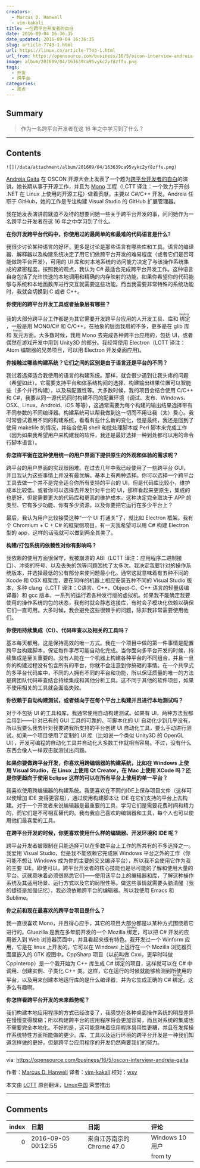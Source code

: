 ```yaml
---
creators:
  - Marcus D. Hanwell
  - vim-kakali
title: 一位跨平台开发者的自白
date: 2016-09-04 16:36:35
date_updated: 2016-09-04 16:36:35
slug: article-7743-1.html
url: https://linux.cn/article-7743-1.html
url_from: https://opensource.com/business/16/5/oscon-interview-andreia-gaita
image: album/201609/04/163639ca95vykc2yf8zffu.png
tags:
  - 开发
  - 跨平台
categories:
  - 观点
---
```


## Summary

> 作为一名跨平台开发者在这 16 年之中学习到了什么？

***

<!-- more -->

## Contents

`![](/data/attachment/album/201609/04/163639ca95vykc2yf8zffu.png)`

[Andreia Gaita](https://twitter.com/sh4na) 在 OSCON 开源大会上发表了一个题为[跨平台开发者的自白](http://conferences.oreilly.com/oscon/open-source-us/public/schedule/detail/48702)的演讲。她长期从事于开源工作，并且为 [Mono](http://www.mono-project.com/) 工程（LCTT 译注：一个致力于开创 .NET 在 Linux 上使用的开源工程）做着贡献，主要以 C#/C++ 开发。Andreia 任职于 GitHub，她的工作是专注构建 Visual Studio 的 GitHub 扩展管理器。

我在她发表演讲前就迫不及待的想要问她一些关于跨平台开发的事，问问她作为一名跨平台开发者在这 16 年之中学习到了什么。

**在你开发跨平台代码中，你使用过的最简单的和最难的代码语言是什么?**

我很少讨论某种语言的好坏，更多是讨论是那些语言有哪些库和工具。语言的编译器、解释器以及构建系统决定了用它们做跨平台开发的难易程度（或者它们是否可能做跨平台开发），可用的 UI 库和对本地系统的访问能力决定了与该操作系统集成的紧密程度。按照我的观点，我认为 C# 最适合完成跨平台开发工作。这种语言自身包括了允许快速的本地调用和精确的内存映射的功能，如果你希望你的代码能够与系统和本地函数库进行交互就需要这些功能。而当我需要非常特殊的系统功能时，我就会切换到 C 或者 C++。

**你使用的跨平台开发工具或者抽象层有哪些？**

我的大部分跨平台工作都是为其它需要开发跨平台应用的人开发工具、库和<ruby> 绑定 <rp>  （ </rp> <rt>  binding </rt> <rp>  ） </rp></ruby>，一般是用 MONO/C# 和 C/C++。在抽象的层面我用的不多，更多是在 glib 库和<ruby> 友元 <rp>  （ </rp> <rt>  friends </rt> <rp>  ） </rp></ruby>方面。大多数时候，我用 Mono 去完成各种跨平台应用的，包括 UI，或者偶然在游戏开发中用到 Unity3D 的部分。我经常使用 Electron（LCTT 译注：Atom 编辑器的兄弟项目，可以用 Electron 开发桌面应用)。

**你接触过哪些构建系统？它们之间的区别是由于语言还是平台的不同？**

我试着选择适合我使用的语言的构建系统。那样，就会很少遇到让我头疼的问题（希望如此）。它需要支持平台和体系结构间的选择、构建输出结果位置可以智能些（多个并行构建），以及易配置性等。大多数时候，我的项目会结合使用 C/C++ 和 C#，我要从同一源代码同时构建不同的配置环境（调试、发布、Windows、OSX、Linux、Android、iOS 等等），这通常需要为每个构建的输出结果选择带有不同参数的不同编译器。构建系统可以帮我做到这一切而不用让我（太）费心。我时常尝试着用不同的构建系统，看看有些什么新的变化，但是最终，我还是回到了使用 makefile 的情况，并结合使用 shell 和批处理脚本或 Perl 脚本来完成工作（因为如果我希望用户来构建我的软件，我还是最好选择一种到处都可以用的命令行脚本语言）。

**你怎样平衡在这种使用统一的用户界面下提供原生的外观和体验的需求呢？**

跨平台的用户界面的实现很困难。在过去几年中我已经使用了一些跨平台 GUI，并且我认为这些事情上并没有最优解。基本上有两种选择。你可以选择一个跨平台工具去做一个并不是完全适合你所有支持的平台的 UI，但是代码库比较小，维护成本比较低。或者你可以选择去开发针对平台的 UI，那样看起来更原生，集成的也更好，但是需要更大的代码库和更高的维护成本。这种决定完全取决于 APP 的类型、它有多少功能、你有多少资源，以及你要把它运行在多少平台上？

最后，我认为用户比较接受这种“一个 UI 打通关”了，就比如 Electron 框架。我有个 Chromium + C + C# 的框架侧项目，有一天我希望可以用 C# 构建 Electron 型的 app，这样的话我就可以做到两全其美了。

**构建/打包系统的依赖性对你有影响吗 ?**

我依赖的使用方面很保守，我被崩溃的 ABI（LCTT 译注：应用程序二进制接口）、冲突的符号、以及丢失的包等问题困扰了太多次。我决定我要针对的操作系统版本，并选择最低的公有部分来使问题最小化。通常这就意味着有五种不同的 Xcode 和 OSX 框架库，要在同样的机器上相应安装五种不同的 Visual Studio 版本，多种 clang（LCTT 译注：C语言、C++、Object-C、C++ 语言的轻量级编译器）和 gcc 版本，一系列的运行着各种发行版的虚拟机。如果我不能确定我要使用的操作系统的包的状态，我有时就会静态连接库，有时会子模块化依赖以确保它们一直可用。大多时候，我会避免这些很棘手的问题，除非我非常需要使用他们。

**你使用持续集成（CI）、代码审查以及相关的工具吗？**

基本每天都用。这是保持高效的唯一方式。我在一个项目中做的第一件事情是配置跨平台构建脚本，保证每件事尽可能自动化完成。当你面向多平台开发的时候，持续集成是至关重要的。没有人能在一个机器上构建各种平台的不同组合，并且一旦你的构建过程没有包含所有的平台，你就不会注意到你搞砸的事情。在一个共享式的多平台代码库中，不同的人拥有不同的平台和功能，所以保证质量的唯一的方法是跨团队代码审查结合持续集成和其他分析工具。这不同于其他的软件项目，如果不使用相关的工具就会面临失败。

**你依赖于自动构建测试，或者倾向于在每个平台上构建并且进行本地测试吗？**

对于不包括 UI 的工具和库，我通常使用自动构建测试。如果有 UI，两种方法我都会用到——针对已有的 GUI 工具的可靠的、可脚本化的 UI 自动化少到几乎没有，所以我要么我去针对我要跨我所支持的平台创建 UI 自动化工具，要么手动进行测试。如果一个项目使用了定制的 UI 库（比如说一个类似 Unity3D 的 OpenGL UI），开发可编程的自动化工具并自动化大多数工作就相当容易。不过，没有什么东西会像人一样双击就测试出问题。

**如果你要做跨平台开发，你喜欢用跨编辑器的构建系统，比如在 Windows 上使用 Visual Studio，在 Linux 上使用 Qt Creator，在 Mac 上使用 XCode 吗？还是你更趋向于使用 Eclipse 这样的可以在所有平台上使用的单一平台？**

我喜欢使用跨编辑器的构建系统。我更喜欢在不同的IDE上保存项目文件（这样可以使增加 IDE 变得更容易），通过使用构建脚本让 IDE 在它们支持的平台上去构建。对于一个开发者来说编辑器是最重要的工具，学习它们是需要花费时间和精力的，而它们是不可相互替代的。我有我自己喜欢的编辑器和工具，每个人也可以使用他们最喜爱的工具。

**在跨平台开发的时候，你更喜欢使用什么样的编辑器、开发环境和 IDE 呢？**

跨平台开发者被限制在只能选择可以在多数平台上工作的所共有的不多选择之一。我爱用 Visual Studio，但是我不能依赖它完成除 Windows 平台之外的工作（你可能不想让 Windows 成为你的主要的交叉编译平台），所以我不会使用它作为我的主要 IDE。即使可以，跨平台开发者的核心技能也是尽可能的了解和使用大量的平台。这就意味着必须很熟悉它们——使用该平台上的编辑器和库，了解这种操作系统及其适用场景、运行方式以及它的局限性等。做这些事情就需要头脑清醒（我的捷径是加强记忆），我必须依赖跨平台的编辑器。所以我使用 Emacs 和 Sublime。

**你之前和现在最喜欢的跨平台项目是什么？**

我一直很喜欢 Mono，并且得心应手，其它的项目大部分都是以某种方式围绕着它进行的。Gluezilla 是我在多年前开发的一个 Mozilla <ruby> 绑定 <rp>  （ </rp> <rt>  binding </rt> <rp>  ） </rp></ruby>，可以把 C# 开发的应用嵌入到 Web 浏览器页面中，并且看起来很有特色。我开发过一个 Winform 应用，它是在 linux 上开发的，它可以在 Windows 上运行在一个 Mozilla 浏览器页面里嵌入的 GTK 视图中。CppSharp 项目（以前叫做 Cxxi，更早时叫做 CppInterop）是一个我开始为 C++ 库生成 C# <ruby> 绑定 <rp>  （ </rp> <rt>  binding </rt> <rp>  ） </rp></ruby>的项目，这样就可以在 C# 中调用、创建实例、子类化 C++ 类。这样，它在运行的时候就能够检测到所使用的平台，以及用来创建本地运行库的是什么编译器，并为它生成正确的 C# <ruby> 绑定 <rp>  （ </rp> <rt>  binding </rt> <rp>  ） </rp></ruby>。这多么有趣啊。

**你怎样看跨平台开发的未来趋势呢？**

我们构建本地应用程序的方式已经改变了，我感觉在各种桌面操作系统的明显差异在慢慢变得模糊；所以构建跨平台的应用程序将会更加容易，而且对系统的集成也不需要完全本地化。不好的是，这可能意味着应用程序易用性更糟，并且在发挥操作系统特性方面所能做的更少。库、工具以及运行环境的跨平台开发是一种我们知道怎样做的更好，但是跨平台应用程序的开发仍然需要我们的努力。

---

via: <https://opensource.com/business/16/5/oscon-interview-andreia-gaita>

作者：[Marcus D. Hanwell](https://opensource.com/users/mhanwell)  译者：[vim-kakali](https://github.com/vim-kakali) 校对：[wxy](https://github.com/wxy)

本文由 [LCTT](https://github.com/LCTT/TranslateProject) 原创翻译，[Linux中国](https://linux.cn/) 荣誉推出

***

## Comments

|   index | 日期                | 日期                                       | 评论                                                                                                                                                                                           |
|--------:|:--------------------|:-------------------------------------------|:-----------------------------------------------------------------------------------------------------------------------------------------------------------------------------------------------|
|       0 | 2016-09-05 00:12:55 | 来自江苏南京的 Chrome 47.0|Windows 10 用户 | 我也喜欢 mono，喜欢它的跨平台。但是，老实说，还是 vs 平台的原生态做的比较好，什么库文件都不缺。也许 ms 这么做是把很多人惯坏了，这也造成了很多人离不开 ms。我还是相信开源的力量是无穷的。<br /> |
|         |                     |                                            | from ty                                                                                                                                                                                        |

